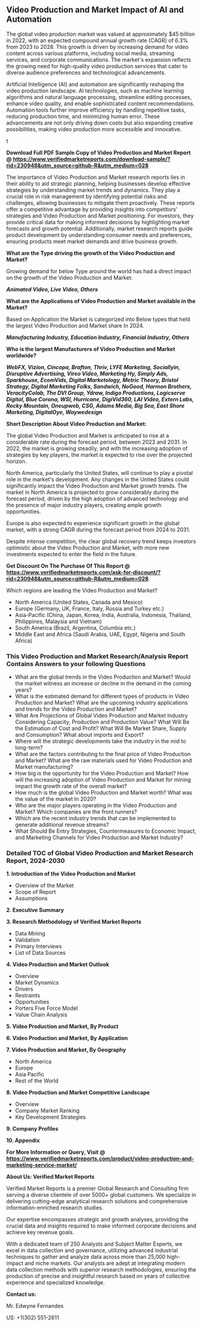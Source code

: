 <h2>Video Production and Market Impact of AI and Automation</h2><p>The global video production market was valued at approximately $45 billion in 2022, with an expected compound annual growth rate (CAGR) of 6.3% from 2023 to 2028. This growth is driven by increasing demand for video content across various platforms, including social media, streaming services, and corporate communications. The market's expansion reflects the growing need for high-quality video production services that cater to diverse audience preferences and technological advancements.</p><p>Artificial Intelligence (AI) and automation are significantly reshaping the video production landscape. AI technologies, such as machine learning algorithms and natural language processing, streamline editing processes, enhance video quality, and enable sophisticated content recommendations. Automation tools further improve efficiency by handling repetitive tasks, reducing production time, and minimizing human error. These advancements are not only driving down costs but also expanding creative possibilities, making video production more accessible and innovative.</p>t</p><p id="" class=""><strong>Download Full PDF Sample Copy of Video Production and Market Report @ <a href="https://www.verifiedmarketreports.com/download-sample/?rid=230948&utm_source=github-R&utm_medium=028" target="_blank">https://www.verifiedmarketreports.com/download-sample/?rid=230948&utm_source=github-R&utm_medium=028</a></strong></p><p>The importance of&nbsp;Video Production and Market research reports lies in their ability to aid strategic planning, helping businesses develop effective strategies by understanding market trends and dynamics. They play a crucial role in risk management by identifying potential risks and challenges, allowing businesses to mitigate them proactively. These reports offer a competitive advantage by providing insights into competitors' strategies and Video Production and Market positioning. For investors, they provide critical data for making informed decisions by highlighting market forecasts and growth potential. Additionally, market research reports guide product development by understanding consumer needs and preferences, ensuring products meet market demands and drive business growth.</p><p><strong>What are the&nbsp;Type driving the growth of the Video Production and Market?</strong></p><p id="" class="">Growing demand for below Type around the world has had a direct impact on the growth of the Video Production and Market:</p><em><strong>Animated Video, Live Video, Others</strong></em></p><strong>What are the&nbsp;Applications&nbsp;of Video Production and Market available in the Market?</strong></p><p id="" class="">Based on Application the Market is categorized into Below types that held the largest Video Production and Market share In 2024.</p><em><strong>Manufacturing Industry, Education Industry, Financial Industry, Others</strong></em></p><strong>Who is the largest Manufacturers of Video Production and Market worldwide?</strong></p><p><em><strong>WebFX, Vizion, Cincopa, Brafton, Thriv, LYFE Marketing, Sociallyin, Disruptive Advertising, Vireo Video, Marketing Hy, Simply Ads, Sparkhouse, EcomVids, Digital Marketology, Metric Theory, Bristol Strategy, Digital Marketing Folks, Sandwich, NoGood, Harmon Brothers, VeracityColab, The DVI Group, Ydraw, Indigo Productions, Logicserve Digital, Blue Corona, WSI, Hurricane, DigiVid360, LAI Video, Extern Labs, Rocky Mountain, Oneupweb, CSG, Adams Media, Big Sea, East Shore Marketing, DigitalOye, Waywedesign</strong></em></p><p id="" class=""><strong>Short Description About Video Production and Market:</strong></p><p>The global Video Production and Market is anticipated to rise at a considerable rate during the forecast period, between 2023 and 2031. In 2022, the market is growing steadily, and with the increasing adoption of strategies by key players, the market is expected to rise over the projected horizon.</p><p>North America, particularly the United States, will continue to play a pivotal role in the market's development. Any changes in the United States could significantly impact the Video Production and Market growth trends. The market in North America is projected to grow considerably during the forecast period, driven by the high adoption of advanced technology and the presence of major industry players, creating ample growth opportunities.</p><p>Europe is also expected to experience significant growth in the global market, with a strong CAGR during the forecast period from 2024 to 2031.</p><p>Despite intense competition, the clear global recovery trend keeps investors optimistic about the Video Production and Market, with more new investments expected to enter the field in the future.</p><p id="" class=""><strong>Get Discount On The Purchase Of This Report @ <a href="https://www.verifiedmarketreports.com/ask-for-discount/?rid=230948&utm_source=github-R&utm_medium=028" target="_blank">https://www.verifiedmarketreports.com/ask-for-discount/?rid=230948&utm_source=github-R&utm_medium=028</a></strong></p>Which regions are leading the Video Production and Market?</p><ul><li>North America (United States, Canada and Mexico)</li><li>Europe (Germany, UK, France, Italy, Russia and Turkey etc.)</li><li>Asia-Pacific (China, Japan, Korea, India, Australia, Indonesia, Thailand, Philippines, Malaysia and Vietnam)</li><li>South America (Brazil, Argentina, Columbia etc.)</li><li>Middle East and Africa (Saudi Arabia, UAE, Egypt, Nigeria and South Africa)</li></ul><h3 id="" class="">This Video Production and Market Research/Analysis Report Contains Answers to your following Questions</h3><ul><li>What are the global trends in the Video Production and Market? Would the market witness an increase or decline in the demand in the coming years?</li><li>What is the estimated demand for different types of products in Video Production and Market? What are the upcoming industry applications and trends for the Video Production and Market?</li><li>What Are Projections of Global Video Production and Market Industry Considering Capacity, Production and Production Value? What Will Be the Estimation of Cost and Profit? What Will Be Market Share, Supply and Consumption? What about imports and Export?</li><li>Where will the strategic developments take the industry in the mid to long-term?</li><li>What are the factors contributing to the final price of Video Production and Market? What are the raw materials used for Video Production and Market manufacturing?</li><li>How big is the opportunity for the Video Production and Market? How will the increasing adoption of Video Production and Market for mining impact the growth rate of the overall market?</li><li>How much is the global Video Production and Market worth? What was the value of the market In 2020?</li><li>Who are the major players operating in the Video Production and Market? Which companies are the front runners?</li><li>Which are the recent industry trends that can be implemented to generate additional revenue streams?</li><li>What Should Be Entry Strategies, Countermeasures to Economic Impact, and Marketing Channels for Video Production and Market Industry?</li></ul><h3 id="" class="">Detailed TOC of Global Video Production and Market Research Report, 2024-2030</h3><p id="" class=""><strong>1. Introduction of the Video Production and Market</strong></p><ul><li>Overview of the Market</li><li>Scope of Report</li><li>Assumptions</li></ul><p id="" class=""><strong>2. Executive Summary</strong></p><p id="" class=""><strong>3. Research Methodology of Verified Market Reports</strong></p><ul><li>Data Mining</li><li>Validation</li><li>Primary Interviews</li><li>List of Data Sources</li></ul><p id="" class=""><strong>4. Video Production and Market Outlook</strong></p><ul><li>Overview</li><li>Market Dynamics</li><li>Drivers</li><li>Restraints</li><li>Opportunities</li><li>Porters Five Force Model</li><li>Value Chain Analysis</li></ul><p id="" class=""><strong>5. Video Production and Market, By Product</strong></p><p id="" class=""><strong>6. Video Production and Market, By Application</strong></p><p id="" class=""><strong>7. Video Production and Market, By Geography</strong></p><ul><li>North America</li><li>Europe</li><li>Asia Pacific</li><li>Rest of the World</li></ul><p id="" class=""><strong>8. Video Production and Market Competitive Landscape</strong></p><ul><li>Overview</li><li>Company Market Ranking</li><li>Key Development Strategies</li></ul><p id="" class=""><strong>9. Company Profiles</strong></p><p id="" class=""><strong>10. Appendix</strong></p><p id="" class=""><strong>For More Information or Query, Visit @ <a href="https://www.verifiedmarketreports.com/product/video-production-and-marketing-service-market/" target="_blank">https://www.verifiedmarketreports.com/product/video-production-and-marketing-service-market/</a></strong></p><p id="" class=""><strong>About Us: Verified Market Reports</strong></p><p id="" class="">Verified Market Reports is a premier Global Research and Consulting firm serving a diverse clientele of over 5000+ global customers. We specialize in delivering cutting-edge analytical research solutions and comprehensive information-enriched research studies.</p><p id="" class="">Our expertise encompasses strategic and growth analyses, providing the crucial data and insights required to make informed corporate decisions and achieve key revenue goals.</p><p id="" class="">With a dedicated team of 250 Analysts and Subject Matter Experts, we excel in data collection and governance, utilizing advanced industrial techniques to gather and analyze data across more than 25,000 high-impact and niche markets. Our analysts are adept at integrating modern data collection methods with superior research methodologies, ensuring the production of precise and insightful research based on years of collective experience and specialized knowledge.</p><p id="" class=""><strong>Contact us:</strong></p><p id="" class="">Mr. Edwyne Fernandes</p><p id="" class="">US: +1(302) 551-2611</p>